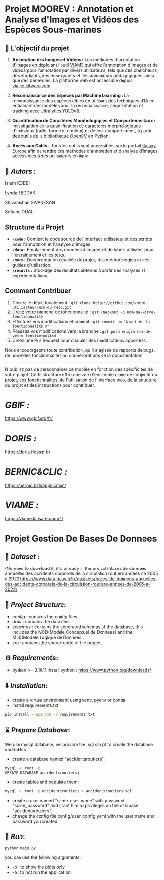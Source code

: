 # Projet MOOREV : Annotation et Analyse d'Images et Vidéos des Espèces Sous-marines

## 🎯 L'objectif du projet 
1. **Annotation des Images et Vidéos :** Les méthodes d'annotation d'images en déploiant l'outil [VIAME](https://github.com/VIAME/VIAME?tab=readme-ov-file) qui offre l'annotation d'images et de vidéos pour l'annotation par divers utilisateurs, tels que des chercheurs, des étudiants, des enseignants et des animateurs pédagogiques, ainsi que des bénévoles. La platforme web est accessible depuis [viame.kitware.com](https://viame.kitware.com/#/)

2. **Reconnaissance des Espèces par Machine Learning :** La reconnaissance des espèces cibles en utilisant des techniques d'IA en entraînant des modèles pour la reconnaissance, segmentation et tracking avec [Ultralytics](https://www.ultralytics.com/fr/) [YOLOv8](https://github.com/ultralytics/ultralytics).

3. **Quantification de Caractères Morphologiques et Comportementaux :** Investigation de la quantification de caractères morphologiques d'individus (taille, forme et couleur) et de leur comportement, à partir des outils de la bibliothèque [OpenCV](https://opencv.org/) en Python.

4. **Accès aux Outils :** Tous les outils sont accessibles sur le portail [Galaxy Europe](https://usegalaxy.eu/) afin de rendre ces méthodes d'annotation et d'analyse d'images accessibles à des utilisateurs en ligne.

## 🤝 *Autors* :
  Islem KOBBI
  
  Lynda FEDDAK  

  Shivamshan SIVANESAN

  Sofiane OUALI

## Structure du Projet

- **`/code` :** Contient le code source de l'interface utilisateur et des scripts pour l'annotation et l'analyse d'images.
- **`/data` :** Emplacement des données d'images et de labels utilisées pour l'entraînement et les tests.
- **`/docs` :** Documentation détaillée du projet, des méthodologies et des guides d'utilisation.
- **`/results` :** Stockage des résultats obtenus à partir des analyses et expérimentations.

## Comment Contribuer

1. Clonez le dépôt localement : `git clone https://github.com/votre-utilisateur/nom-du-repo.git`
2. Créez votre branche de fonctionnalité : `git checkout -b nom-de-votre-fonctionnalité`
3. Effectuez vos modifications et commit : `git commit -m "Ajout de la fonctionnalité X"`
4. Poussez vos modifications vers la branche : `git push origin nom-de-votre-fonctionnalité`
5. Créez une Pull Request pour discuter des modifications apportées.

Nous encourageons toute contribution, qu'il s'agisse de rapports de bugs, de nouvelles fonctionnalités ou d'améliorations de la documentation.

---

N'oubliez pas de personnaliser ce modèle en fonction des spécificités de votre projet. Cette structure offre une vue d'ensemble claire de l'objectif du projet, des fonctionnalités, de l'utilisation de l'interface web, de la structure du projet et des instructions pour contribuer.

# *GBIF :*
https://www.gbif.org/fr/

# *DORIS :*
https://doris.ffessm.fr/

# *BERNIC&CLIC :*
https://bernic.bzh/application/

# *VIAME :*
https://viame.kitware.com/#/

# Projet Gestion De Bases De Donnees
## 📁 *Dataset* : 
  (No need to download it, it is already in the project)
  Bases de donnees annuelles des accidents corporels de la circulation routiere annees de 2005 a 2022
  https://www.data.gouv.fr/fr/datasets/bases-de-donnees-annuelles-des-accidents-corporels-de-la-circulation-routiere-annees-de-2005-a-2022/
  

## 🎯 *Project Structure*:
- *config* : contains the config files
- *data* : contains the data files
- *schemas* : contains the generated schemas of the database, this includes the MCD(Modele Conceptuel de Donnees) and the MLD(Modele Logique de Donnees). 
- *src* : contains the source code of the project


## ⚙️ *Requirements*:
- python >= 3.10.11
install python : https://www.python.org/downloads/

## ⬇️ *Installation*:
- create a virtual environment using venv, pyenv or conda
- install requirements.txt
```bash
pip install --upgrade -r requirements.txt
```

## ⌛ *Prepare Database*:
We use mysql database, we provide the .sql script to create the database and tables.
- create a database named "accidentsroutiers": 
```bash
mysql -u root -p
CREATE DATABASE accidentsroutiers;
```
- create tables and populate them:
```bash
mysql -u root -p accidentsroutiers < accidentsroutiers.sql
```
- create a user named "some_user_name" with password "some_password" and grant him all privileges on the database "accidentsroutiers".
- change the config file config/user_config.yaml with the user name and password you created.

## 🚀 *Run*:
```bash
python main.py 
```
you can use the following arguments:
  - -p : to show the plots only 
  - -a : to not run the application
